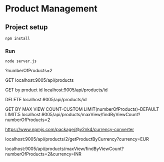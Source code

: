 # Product Management

 

 
 

## Project setup
```
npm install
```

### Run
```
node server.js
```

?numberOfProducts=2


GET
localhost:9005/api/products

GET by product id
localhost:9005/api/products/id

DELETE
localhost:9005/api/products/id

GET BY MAX VIEW COUNT-CUSTOM LIMIT(numberOfProducts)-DEFAULT LIMIT:5
localhost:9005/api/products/maxView/findByViewCount?numberOfProducts=2

https://www.npmjs.com/package/@y2nk4/currency-converter

localhost:9005/api/products/2/getProductByCurrency?currency=EUR

 localhost:9005/api/products/maxView/findByViewCount?numberOfProducts=2&currency=INR
